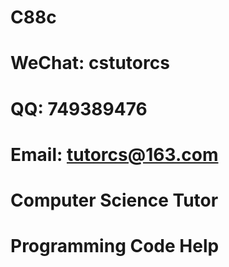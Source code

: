 # C88c

# WeChat: cstutorcs

# QQ: 749389476

# Email: tutorcs@163.com

# Computer Science Tutor

# Programming Code Help
